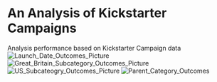 # An Analysis of Kickstarter Campaigns
Analysis performance based on Kickstarter Campaign data
![Launch_Date_Outcomes_Picture](path/to/LaunchDateOutcomesPicture.png)
![Great_Britain_Subcategory_Outcomes_Picture](path/to/GreatBritainSubcategoryOutcomesPicture.png)
![US_Subcateogry_Outcomes_Picture](path/to/USSubcategoryOutcomesPicture.png)
![Parent_Category_Outcomes](path/to/ParentCategoryOutcomesPicture.png)
